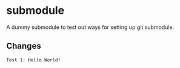 # submodule
A dummy submodule to test out ways for setting up git submodule.

## Changes
`Test 1: Hello World!`
